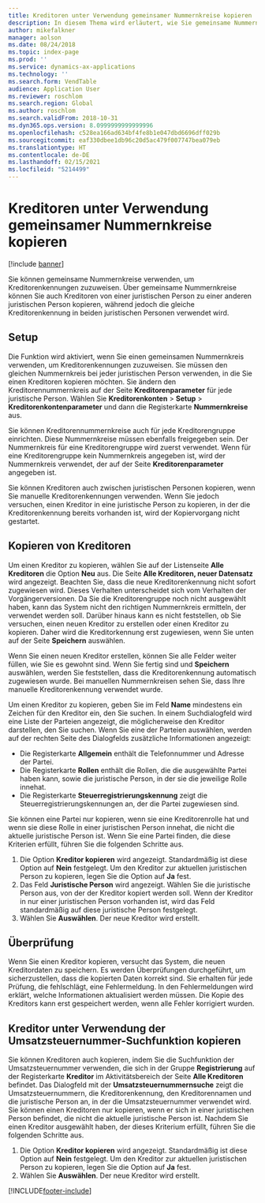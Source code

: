 ```yaml
---
title: Kreditoren unter Verwendung gemeinsamer Nummernkreise kopieren
description: In diesem Thema wird erläutert, wie Sie gemeinsame Nummernkreise verwenden, um einen Kreditor unter Beibehaltung der gleichen Kreditorenkennung zu einer anderen juristischen Person zu kopieren.
author: mikefalkner
manager: aolson
ms.date: 08/24/2018
ms.topic: index-page
ms.prod: ''
ms.service: dynamics-ax-applications
ms.technology: ''
ms.search.form: VendTable
audience: Application User
ms.reviewer: roschlom
ms.search.region: Global
ms.author: roschlom
ms.search.validFrom: 2018-10-31
ms.dyn365.ops.version: 8.0999999999999996
ms.openlocfilehash: c528ea166ad634bf4fe8b1e047dbd6696dff029b
ms.sourcegitcommit: eaf330dbee1db96c20d5ac479f007747bea079eb
ms.translationtype: HT
ms.contentlocale: de-DE
ms.lasthandoff: 02/15/2021
ms.locfileid: "5214499"
---
```

# <a name="copy-vendors-by-using-shared-number-sequences"></a>Kreditoren unter Verwendung gemeinsamer Nummernkreise kopieren

[!include [banner](../includes/banner.md)]

Sie können gemeinsame Nummernkreise verwenden, um Kreditorenkennungen zuzuweisen. Über gemeinsame Nummernkreise können Sie auch Kreditoren von einer juristischen Person zu einer anderen juristischen Person kopieren, während jedoch die gleiche Kreditorenkennung in beiden juristischen Personen verwendet wird.

## <a name="setup"></a>Setup

Die Funktion wird aktiviert, wenn Sie einen gemeinsamen Nummernkreis verwenden, um Kreditorenkennungen zuzuweisen. Sie müssen den gleichen Nummernkreis bei jeder juristischen Person verwenden, in die Sie einen Kreditoren kopieren möchten. Sie ändern den Kreditorennummernkreis auf der Seite **Kreditorenparameter** für jede juristische Person. Wählen Sie **Kreditorenkonten** \> **Setup** \> **Kreditorenkontenparameter** und dann die Registerkarte **Nummernkreise** aus.

Sie können Kreditorennummernkreise auch für jede Kreditorengruppe einrichten. Diese Nummernkreise müssen ebenfalls freigegeben sein. Der Nummernkreis für eine Kreditorengruppe wird zuerst verwendet. Wenn für eine Kreditorengruppe kein Nummernkreis angegeben ist, wird der Nummernkreis verwendet, der auf der Seite **Kreditorenparameter** angegeben ist.

Sie können Kreditoren auch zwischen juristischen Personen kopieren, wenn Sie manuelle Kreditorenkennungen verwenden. Wenn Sie jedoch versuchen, einen Kreditor in eine juristische Person zu kopieren, in der die Kreditorenkennung bereits vorhanden ist, wird der Kopiervorgang nicht gestartet.

## <a name="copy-a-vendor"></a>Kopieren von Kreditoren

Um einen Kreditor zu kopieren, wählen Sie auf der Listenseite **Alle Kreditoren** die Option **Neu** aus. Die Seite **Alle Kreditoren, neuer Datensatz** wird angezeigt. Beachten Sie, dass die neue Kreditorenkennung nicht sofort zugewiesen wird. Dieses Verhalten unterscheidet sich vom Verhalten der Vorgängerversionen. Da Sie die Kreditorengruppe noch nicht ausgewählt haben, kann das System nicht den richtigen Nummernkreis ermitteln, der verwendet werden soll. Darüber hinaus kann es nicht feststellen, ob Sie versuchen, einen neuen Kreditor zu erstellen oder einen Kreditor zu kopieren. Daher wird die Kreditorkennung erst zugewiesen, wenn Sie unten auf der Seite **Speichern** auswählen.

Wenn Sie einen neuen Kreditor erstellen, können Sie alle Felder weiter füllen, wie Sie es gewohnt sind. Wenn Sie fertig sind und **Speichern** auswählen, werden Sie feststellen, dass die Kreditorenkennung automatisch zugewiesen wurde. Bei manuellen Nummernkreisen sehen Sie, dass Ihre manuelle Kreditorenkennung verwendet wurde.

Um einen Kreditor zu kopieren, geben Sie im Feld **Name** mindestens ein Zeichen für den Kreditor ein, den Sie suchen. In einem Suchdialogfeld wird eine Liste der Parteien angezeigt, die möglicherweise den Kreditor darstellen, den Sie suchen. Wenn Sie eine der Parteien auswählen, werden auf der rechten Seite des Dialogfelds zusätzliche Informationen angezeigt:

- Die Registerkarte **Allgemein** enthält die Telefonnummer und Adresse der Partei.
- Die Registerkarte **Rollen** enthält die Rollen, die die ausgewählte Partei haben kann, sowie die juristische Person, in der sie die jeweilige Rolle innehat.
- Die Registerkarte **Steuerregistrierungskennung** zeigt die Steuerregistrierungskennungen an, der die Partei zugewiesen sind.

Sie können eine Partei nur kopieren, wenn sie eine Kreditorenrolle hat und wenn sie diese Rolle in einer juristischen Person innehat, die nicht die aktuelle juristische Person ist. Wenn Sie eine Partei finden, die diese Kriterien erfüllt, führen Sie die folgenden Schritte aus.

1. Die Option **Kreditor kopieren** wird angezeigt. Standardmäßig ist diese Option auf **Nein** festgelegt. Um den Kreditor zur aktuellen juristischen Person zu kopieren, legen Sie die Option auf **Ja** fest. 
2. Das Feld **Juristische Person** wird angezeigt. Wählen Sie die juristische Person aus, von der der Kreditor kopiert werden soll. Wenn der Kreditor in nur einer juristischen Person vorhanden ist, wird das Feld standardmäßig auf diese juristische Person festgelegt.
3. Wählen Sie **Auswählen**. Der neue Kreditor wird erstellt.

## <a name="validation"></a>Überprüfung

Wenn Sie einen Kreditor kopieren, versucht das System, die neuen Kreditordaten zu speichern. Es werden Überprüfungen durchgeführt, um sicherzustellen, dass die kopierten Daten korrekt sind. Sie erhalten für jede Prüfung, die fehlschlägt, eine Fehlermeldung. In den Fehlermeldungen wird erklärt, welche Informationen aktualisiert werden müssen. Die Kopie des Kreditors kann erst gespeichert werden, wenn alle Fehler korrigiert wurden.

## <a name="copy-a-vendor-by-using-the-tax-exempt-number-search-feature"></a>Kreditor unter Verwendung der Umsatzsteuernummer-Suchfunktion kopieren

Sie können Kreditoren auch kopieren, indem Sie die Suchfunktion der Umsatzsteuernummer verwenden, die sich in der Gruppe **Registrierung** auf der Registerkarte **Kreditor** im Aktivitätsbereich der Seite **Alle Kreditoren** befindet. Das Dialogfeld mit der **Umsatzsteuernummernsuche** zeigt die Umsatzsteuernummern, die Kreditorenkennung, den Kreditorennamen und die juristische Person an, in der die Umsatzsteuernummer verwendet wird. Sie können einen Kreditoren nur kopieren, wenn er sich in einer juristischen Person befindet, die nicht die aktuelle juristische Person ist. Nachdem Sie einen Kreditor ausgewählt haben, der dieses Kriterium erfüllt, führen Sie die folgenden Schritte aus.

1. Die Option **Kreditor kopieren** wird angezeigt. Standardmäßig ist diese Option auf **Nein** festgelegt. Um den Kreditor zur aktuellen juristischen Person zu kopieren, legen Sie die Option auf **Ja** fest.
2. Wählen Sie **Auswählen**. Der neue Kreditor wird erstellt.


[!INCLUDE[footer-include](../../includes/footer-banner.md)]